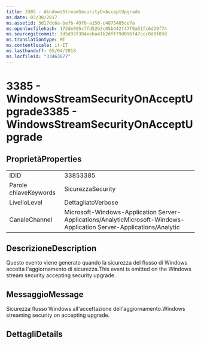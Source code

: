 ```yaml
---
title: 3385 - WindowsStreamSecurityOnAcceptUpgrade
ms.date: 03/30/2017
ms.assetid: 3d17dc6a-befb-49f0-a150-c4875405ce7a
ms.openlocfilehash: 172de995cffd52b3c05b442f47f9a51fc6d29f74
ms.sourcegitcommit: 3d5d33f384eeba41b2dff79d096f47ccc8d8f03d
ms.translationtype: MT
ms.contentlocale: it-IT
ms.lasthandoff: 05/04/2018
ms.locfileid: "33463677"
---
```

# <a name="3385---windowsstreamsecurityonacceptupgrade"></a><span data-ttu-id="c2703-102">3385 - WindowsStreamSecurityOnAcceptUpgrade</span><span class="sxs-lookup"><span data-stu-id="c2703-102">3385 - WindowsStreamSecurityOnAcceptUpgrade</span></span>
## <a name="properties"></a><span data-ttu-id="c2703-103">Proprietà</span><span class="sxs-lookup"><span data-stu-id="c2703-103">Properties</span></span>  
  
|||  
|-|-|  
|<span data-ttu-id="c2703-104">ID</span><span class="sxs-lookup"><span data-stu-id="c2703-104">ID</span></span>|<span data-ttu-id="c2703-105">3385</span><span class="sxs-lookup"><span data-stu-id="c2703-105">3385</span></span>|  
|<span data-ttu-id="c2703-106">Parole chiave</span><span class="sxs-lookup"><span data-stu-id="c2703-106">Keywords</span></span>|<span data-ttu-id="c2703-107">Sicurezza</span><span class="sxs-lookup"><span data-stu-id="c2703-107">Security</span></span>|  
|<span data-ttu-id="c2703-108">Livello</span><span class="sxs-lookup"><span data-stu-id="c2703-108">Level</span></span>|<span data-ttu-id="c2703-109">Dettagliato</span><span class="sxs-lookup"><span data-stu-id="c2703-109">Verbose</span></span>|  
|<span data-ttu-id="c2703-110">Canale</span><span class="sxs-lookup"><span data-stu-id="c2703-110">Channel</span></span>|<span data-ttu-id="c2703-111">Microsoft-Windows-Application Server-Applications/Analytic</span><span class="sxs-lookup"><span data-stu-id="c2703-111">Microsoft-Windows-Application Server-Applications/Analytic</span></span>|  
  
## <a name="description"></a><span data-ttu-id="c2703-112">Descrizione</span><span class="sxs-lookup"><span data-stu-id="c2703-112">Description</span></span>  
 <span data-ttu-id="c2703-113">Questo evento viene generato quando la sicurezza del flusso di Windows accetta l'aggiornamento di sicurezza.</span><span class="sxs-lookup"><span data-stu-id="c2703-113">This event is emitted on the Windows stream security accepting security upgrade.</span></span>  
  
## <a name="message"></a><span data-ttu-id="c2703-114">Messaggio</span><span class="sxs-lookup"><span data-stu-id="c2703-114">Message</span></span>  
 <span data-ttu-id="c2703-115">Sicurezza flusso Windows all'accettazione dell'aggiornamento.</span><span class="sxs-lookup"><span data-stu-id="c2703-115">Windows streaming security on accepting upgrade.</span></span>  
  
## <a name="details"></a><span data-ttu-id="c2703-116">Dettagli</span><span class="sxs-lookup"><span data-stu-id="c2703-116">Details</span></span>
